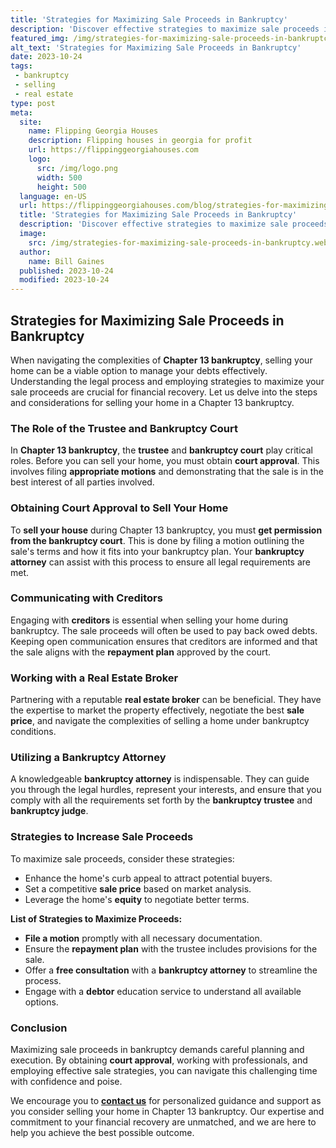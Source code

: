 ```yaml
---
title: 'Strategies for Maximizing Sale Proceeds in Bankruptcy'
description: 'Discover effective strategies to maximize sale proceeds in bankruptcy and achieve optimal financial outcomes. Unlock valuable insights today!'
featured_img: /img/strategies-for-maximizing-sale-proceeds-in-bankruptcy.webp
alt_text: 'Strategies for Maximizing Sale Proceeds in Bankruptcy'
date: 2023-10-24
tags:
 - bankruptcy
 - selling
 - real estate
type: post
meta:
  site:
    name: Flipping Georgia Houses
    description: Flipping houses in georgia for profit
    url: https://flippinggeorgiahouses.com
    logo:
      src: /img/logo.png
      width: 500
      height: 500
  language: en-US
  url: https://flippinggeorgiahouses.com/blog/strategies-for-maximizing-sale-proceeds-in-bankruptcy
  title: 'Strategies for Maximizing Sale Proceeds in Bankruptcy'
  description: 'Discover effective strategies to maximize sale proceeds in bankruptcy and achieve optimal financial outcomes. Unlock valuable insights today!'
  image:
    src: /img/strategies-for-maximizing-sale-proceeds-in-bankruptcy.webp
  author:
    name: Bill Gaines
  published: 2023-10-24
  modified: 2023-10-24
---
```



## Strategies for Maximizing Sale Proceeds in Bankruptcy

When navigating the complexities of **Chapter 13 bankruptcy**, selling your home can be a viable option to manage your debts effectively. Understanding the legal process and employing strategies to maximize your sale proceeds are crucial for financial recovery. Let us delve into the steps and considerations for selling your home in a Chapter 13 bankruptcy.

### The Role of the Trustee and Bankruptcy Court

In **Chapter 13 bankruptcy**, the **trustee** and **bankruptcy court** play critical roles. Before you can sell your home, you must obtain **court approval**. This involves filing **appropriate motions** and demonstrating that the sale is in the best interest of all parties involved.

### Obtaining Court Approval to Sell Your Home

To **sell your house** during Chapter 13 bankruptcy, you must **get permission from the bankruptcy court**. This is done by filing a motion outlining the sale's terms and how it fits into your bankruptcy plan. Your **bankruptcy attorney** can assist with this process to ensure all legal requirements are met.

### Communicating with Creditors

Engaging with **creditors** is essential when selling your home during bankruptcy. The sale proceeds will often be used to pay back owed debts. Keeping open communication ensures that creditors are informed and that the sale aligns with the **repayment plan** approved by the court.

### Working with a Real Estate Broker

Partnering with a reputable **real estate broker** can be beneficial. They have the expertise to market the property effectively, negotiate the best **sale price**, and navigate the complexities of selling a home under bankruptcy conditions.

### Utilizing a Bankruptcy Attorney

A knowledgeable **bankruptcy attorney** is indispensable. They can guide you through the legal hurdles, represent your interests, and ensure that you comply with all the requirements set forth by the **bankruptcy trustee** and **bankruptcy judge**.

### Strategies to Increase Sale Proceeds

To maximize sale proceeds, consider these strategies:
  - Enhance the home's curb appeal to attract potential buyers.
  - Set a competitive **sale price** based on market analysis.
  - Leverage the home's **equity** to negotiate better terms.

**List of Strategies to Maximize Proceeds:**
  - **File a motion** promptly with all necessary documentation.
  - Ensure the **repayment plan** with the trustee includes provisions for the sale.
  - Offer a **free consultation** with a **bankruptcy attorney** to streamline the process.
  - Engage with a **debtor** education service to understand all available options.

### Conclusion

Maximizing sale proceeds in bankruptcy demands careful planning and execution. By obtaining **court approval**, working with professionals, and employing effective sale strategies, you can navigate this challenging time with confidence and poise.

We encourage you to **[contact us](https://www.wearehomebuyers.com/blog/selling-while-in-chapter-13-bankruptcy/)** for personalized guidance and support as you consider selling your home in Chapter 13 bankruptcy. Our expertise and commitment to your financial recovery are unmatched, and we are here to help you achieve the best possible outcome.